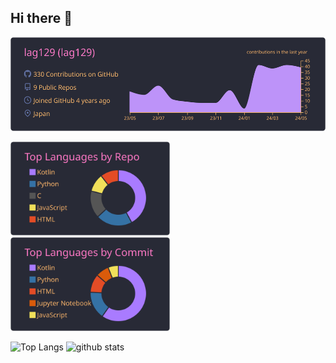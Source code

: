 ## Hi there 👋

  <img alt="" height="150px" src="https://raw.githubusercontent.com/lag129/lag129/main/profile-summary-card-output/dracula/0-profile-details.svg" />
<p align="left">
  <img alt="" height="150px" src="https://raw.githubusercontent.com/lag129/lag129/main/profile-summary-card-output/dracula/1-repos-per-language.svg" />
  <img alt="" height="150px" src="https://raw.githubusercontent.com/lag129/lag129/main/profile-summary-card-output/dracula/2-most-commit-language.svg" />
</p>
<p align="left"> 
  <img alt="Top Langs" height="150px" src="https://github-readme-stats-clone-lag129.vercel.app/api/top-langs/?username=lag129&layout=compact&theme=dracula" />
  <img alt="github stats" height="150px" src="https://github-readme-stats-clone-lag129.vercel.app/api/?username=lag129&show_icons=true&theme=dracula" />
</p>

<!--
**lag129/lag129** is a ✨ _special_ ✨ repository because its `README.md` (this file) appears on your GitHub profile.

Here are some ideas to get you started:

- 🔭 I’m currently working on ...
- 🌱 I’m currently learning ...
- 👯 I’m looking to collaborate on ...
- 🤔 I’m looking for help with ...
- 💬 Ask me about ...
- 📫 How to reach me: ...
- 😄 Pronouns: ...
- ⚡ Fun fact: ...
-->
